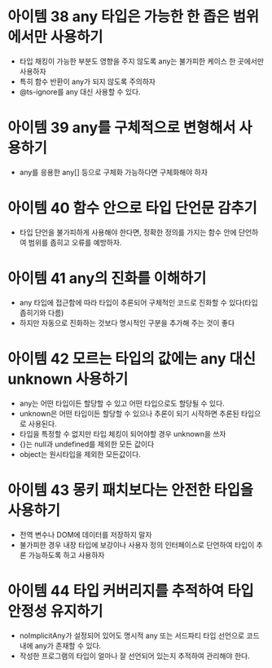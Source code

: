 # 아이템 38 any 타입은 가능한 한 좁은 범위에서만 사용하기
- 타입 채킹이 가능한 부분도 영향을 주지 않도록 any는 불가피한 케이스 한 곳에서만 사용하자
- 특히 함수 반환이 any가 되지 않도록 주의하자
- \@ts-ignore를 any 대신 사용할 수 있다.

# 아이템 39 any를 구체적으로 변형해서 사용하기
- any를 응용한 any\[\] 등으로 구체화 가능하다면 구체화해야 하자

# 아이템 40 함수 안으로 타입 단언문 감추기
- 타입 단언을 불가피하게 사용해야 한다면, 정확한 정의를 가지는 함수 안에 단언하여 범위를 좁히고 오류를 예방하자.

# 아이템 41 any의 진화를 이해하기
- any 타입에 접근함에 따라 타입이 추론되어 구체적인 코드로 진화할 수 있다(타입 좁히기와 다름)
- 하지만 자동으로 진화하는 것보다 명시적인 구분을 추가해 주는 것이 좋다

# 아이템 42 모르는 타입의 값에는 any 대신 unknown 사용하기
- any는 어떤 타입이든 할당할 수 있고 어떤 타입으로도 할당될 수 있다.
- unknown은 어떤 타입이든 할당할 수 있으나 추론이 되기 시작하면 추론된 타입으로 사용된다.
- 타입을 특정할 수 없지만 타입 체킹이 되어야할 경우 unknown을 쓰자
- \{\}는 null과 undefined를 제외한 모든 값이다
- object는 원시타입을 제외한 모든값이다. 

# 아이템 43 몽키 패치보다는 안전한 타입을 사용하기
- 전역 변수나 DOM에 데이터를 저장하지 말자
- 불가피한 경우 내장 타입에 보강이나 사용자 정의 인터페이스로 단언하여 타입이 추론 가능하도록 하고 사용하자

# 아이템 44 타입 커버리지를 추적하여 타입 안정성 유지하기
- noImplicitAny가 설정되어 있어도 명시적 any 또는 서드파티 타입 선언으로 코드 내에 any가 존재할 수 있다.
- 작성한 프로그램의 타입이 얼마나 잘 선언되어 있는지 추적하여 관리해야 한다.